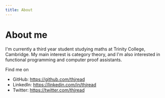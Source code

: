 ```yaml
---
title: About
---
```

# About me

I'm currently a third year student studying maths at Trinity College, Cambridge. My main interest is category theory, and I'm also interested in functional programming and computer proof assistants.

Find me on

- GitHub: <https://github.com/thjread>
- LinkedIn: <https://linkedin.com/in/thjread>
- Twitter: <https://twitter.com/thjread>
